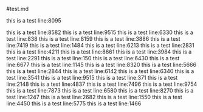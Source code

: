 #test.md

this is a test line:8095

this is a test line:8582
this is a test line:9515
this is a test line:6330
this is a test line:838
this is a test line:8159
this is a test line:3886
this is a test line:7419
this is a test line:1484
this is a test line:6213
this is a test line:2831
this is a test line:4211
this is a test line:8661
this is a test line:3984
this is a test line:2291
this is a test line:150
this is a test line:6430
this is a test line:6677
this is a test line:1145
this is a test line:8320
this is a test line:5666
this is a test line:2844
this is a test line:6142
this is a test line:6340
this is a test line:3541
this is a test line:9515
this is a test line:371
this is a test line:2148
this is a test line:4837
this is a test line:7496
this is a test line:9754
this is a test line:7873
this is a test line:6580
this is a test line:8270
this is a test line:1247
this is a test line:2682
this is a test line:1550
this is a test line:4450
this is a test line:5775
this is a test line:1466